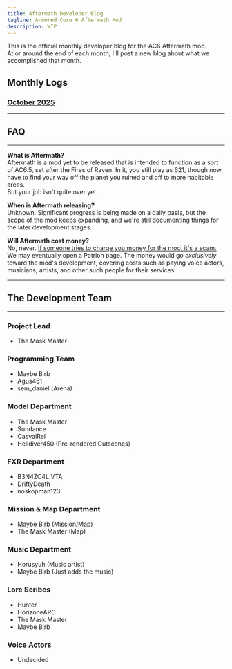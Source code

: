 ```yaml
---
title: Aftermath Developer Blog
tagline: Armored Core 6 Aftermath Mod
description: WIP
---
```


This is the official monthly developer blog for the AC6 Aftermath mod.  
At or around the end of each month, I'll post a new blog about what we accomplished that month.

## Monthly Logs
### [October 2025](2025-10-31-Afterblog.md)

---
## FAQ
---
**What is Aftermath?**  
Aftermath is a mod yet to be released that is intended to function as a sort of AC6.5, set after the Fires of Raven. In it, you still play as 621, though now have to find your way off the planet you ruined and off to more habitable areas.  
But your job isn't quite over yet.

**When is Aftermath releasing?**  
Unknown. Significant progress is being made on a daily basis, but the scope of the mod keeps expanding, and we're still documenting things for the later development stages.

**Will Aftermath cost money?**  
No, never. <ins>If someone tries to charge you money for the mod, it's a scam.</ins>  
We may eventually open a Patrion page. The money would go *exclusively* toward the mod's development, covering costs such as paying voice actors, musicians, artists, and other such people for their services.

---
## The Development Team
---

### Project Lead
- The Mask Master

### Programming Team
- Maybe Birb
- Agus451
- sem_daniel (Arena)

### Model Department
- The Mask Master
- Sundance
- CasvalRel
- Helldiver450 (Pre-rendered Cutscenes)

### FXR Department
- B3N4ZC4L.VTA
- DriftyDeath
- noskopman123

### Mission & Map Department
- Maybe Birb (Mission/Map)
- The Mask Master (Map)

### Music Department
- Horusyuh (Music artist)
- Maybe Birb (Just adds the music)

### Lore Scribes
- Hunter
- HorizoneARC
- The Mask Master
- Maybe Birb

### Voice Actors
- Undecided
